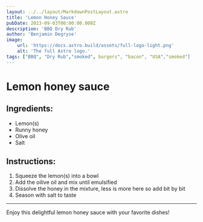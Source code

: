 ```yaml
---
layout: ../../layout/MarkdownPostLayout.astro
title: 'Lemon Honey Sauce'
pubDate: 2023-09-03T00:00:00.000Z
description: 'BBQ Dry Rub'
author: 'Benjamin Degryse'
image:
    url: 'https://docs.astro.build/assets/full-logo-light.png'
    alt: 'The full Astro logo.'
tags: ["BBQ", "Dry Rub","smoked", burgers", "bacon", "USA","smoked"]
---
```


# Lemon honey sauce

## Ingredients:
- Lemon(s)
- Runny honey
- Olive oil
- Salt

## Instructions:
1. Squeeze the lemon(s) into a bowl
2. Add the oilive oil and mix until emulsified
3. Dissolve the honey in the mixture, less is more here so add bit by bit
4. Season with salt to taste

----------------

Enjoy this delightful lemon honey sauce with your favorite dishes!